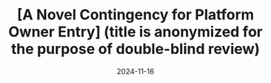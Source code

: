---
title: "[A Novel Contingency for Platform Owner Entry] (title is anonymized for the purpose of double-blind review)"
collection: research
type: "Job Market Paper"
excerpt: "My second paper, which serves as my job market paper, uses fixed-effects Poisson models and extensive robustness checks to explore the impact of first-party complement provision (FPCP) on complementors’ new complement releases. FPCP refers to a platform owner offering its own complements alongside those of complementors, as seen with Sony releasing in-house games for PlayStation. The findings reveal that while FPCP may reduce the number of games a complementor releases in the focal genre, this effect is contingent on factors that reveal the potential benefits of FPCP to complementors. Specifically, when there is a significant preceding decline in genre strength, the negative impact of FPCP can shift to a positive one. Subsample analyses reveal that younger publishers are more sensitive to FPCP and to changes in genre strength. These results identify novel conditions under which negative effects of FPCP may turn positive. The paper is under review at *Strategic Management Journal*."
permalink: /research/2024-11-16-JMP
date: 2024-11-16
---